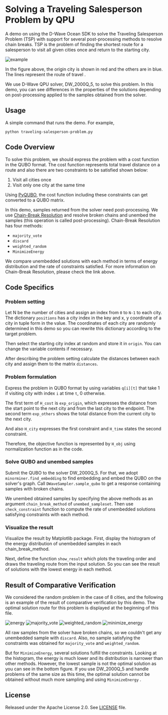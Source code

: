 # Solving a Traveling Salesperson Problem by QPU

A demo on using the D-Wave Ocean SDK to solve the Traveling Salesperson Problem (TSP) with support for several  post-processing methods to resolve chain breaks. 
TSP is the problem of finding the shortest route for a salesperson to visit all given cities once and return to the starting city.

![example](route_example.png)

In the figure above, the origin city is shown in red and the others are in blue.
The lines represent the route of travel .

We use D-Wave QPU solver, DW_2000Q_5, to solve this problem.
In this demo, you can see differences in the properties of the solutions depending on post-processing applied to the samples obtained from the solver.


Usage
-----

A simple command that runs the demo. For example,

```
python traveling-salesperson-problem.py
```


Code Overview
-------------

To solve this problem, we should express the problem with a cost function in the QUBO format.
The cost function represents total travel distance on a route and also there are two constraints to be satisfied shown below:

1. Visit all cities once
2. Visit only one city at the same time

Using [PyQUBO](https://pyqubo.readthedocs.io/en/latest/), the cost function including these constraints can get converted to a QUBO matrix.

In this demo, samples returned from the solver need post-processing.
We use [Chain-Break Resolution](https://docs.ocean.dwavesys.com/projects/system/en/stable/reference/embedding.html#chain-break-resolution) and resolve broken chains and unembed the samples (this operation is called post-processing).
Chain-Break Resolution has four methods:

* ``majority_vote``
* ``discard``
* ``weighted_random``
* ``MinimizeEnergy``

We compare unembedded solutions with each method in terms of energy distribution and the rate of constraints satisfied.
For more information on Chain-Break Resolution, please check the link above.


Code Specifics
--------------

### Problem setting

Let N be the number of cities and assign an index from ``0`` to ``N-1`` to each city.
The dictionary ``positions`` has a city index in the key and x, y coordinate of a city in tuple form in the value.
The coordinates of each city are randomly determined in this demo so you can rewrite this dictionary according to the target problem.

Then select the starting city index at random and store it in ``origin``.
You can change the variable contents if necessary.

After describing the problem setting calculate the distances between each city and assign them to the matrix ``distances``.


### Problem formulation

Express the problem in QUBO format by using variables ``q[i][t]`` that take 1 if visiting city with index ``i`` at time ``t``, 0 otherwise.

The first term of ``H_cost`` is  ``exp_origin``, which expresses the distance from the start point to the next city and from the last city to the endpoint.
The second term ``exp_others`` shows the total distance from the current city to the next city.

And also ``H_city`` expresses the first constraint and ``H_time`` states the second constraint.

Therefore, the objective function is represented by ``H_obj`` using normalization function as in the code.


### Solve QUBO and unembed samples

Submit the QUBO to the solver DW_2000Q_5.
For that, we adopt ``minorminer.find_embedding`` to find embedding and embed the QUBO on the solver's graph.
Call ``DWaveSampler.sample_qubo`` to get a response containing samples with broken chains.

We unembed obtained samples by specifying the above methods as an argument ``chain_break_method`` of ``unembed_sampleset``.
Then use ``check_constraint`` function to compute the rate of unembedded solutions satisfying constraints with each method.


### Visualize the result

Visualize the result by Matplotlib package.
First, display the histogram of the energy distribution of unembedded samples in each chain_break_method.

Next, define the function ``show_result`` which plots the traveling order and draws the traveling route from the input solution.
So you can see the result of solutions with the lowest energy in each method.


Result of Comparative Verification
----------------------------------
We considered the random problem in the case of 8 cities, and the following is an example of the result of comparative verification by this demo.
The optimal solution route for this problem is displayed at the beginning of this file.

![energy](./result/energy.png)
![majority_vote](./result/majority_vote.png)
![weighted_random](./result/weighted_random.png)
![minimize_energy](./result/minimize_energy.png)

All raw samples from the solver have broken chains, so we couldn't get any unembedded sample with ``discard``.
Also, no sample satisfying the constraints was obtained for ``majority_vote`` and ``weighted_random``.

But for ``MinimizeEnergy``, several solutions fulfill the constraints.
Looking at the histogram, the energy is much lower and its distribution is narrower than other methods.
However, the lowest sample is not the optimal solution as you can see in the bottom figure.
If you use DW_2000Q_5 and handle problems of the same size as this time, the optimal solution cannot be obtained without much more sampling and using ``MinimizeEnergy`` .


License
-------
Released under the Apache License 2.0. See [LICENSE](https://github.com/daikooon25/traveling-salesperson-problem/blob/master/LICENSE) file.
